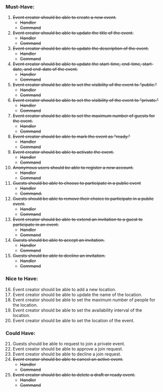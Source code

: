 ### Must-Have:

1. ~~Event creator should be able to create a new event.~~
    - ~~Handler~~
    - ~~Command~~
2. ~~Event creator should be able to update the title of the event.~~
    - ~~Handler~~
    - ~~Command~~
3. ~~Event creator should be able to update the description of the event.~~
    - ~~Handler~~
    - ~~Command~~
4. ~~Event creator should be able to update the start-time, end-time, start-date, and end-date of the event.~~
    - ~~Handler~~
    - ~~Command~~
5. ~~Event creator should be able to set the visibility of the event to "public."~~
    - ~~Handler~~
    - ~~Command~~
6. ~~Event creator should be able to set the visibility of the event to "private."~~
    - ~~Handler~~
    - ~~Command~~
7. ~~Event creator should be able to set the maximum number of guests for the event.~~
    - ~~Handler~~
    - ~~Command~~
8. ~~Event creator should be able to mark the event as "ready."~~
    - ~~Handler~~
    - ~~Command~~
9. ~~Event creator should be able to activate the event.~~
    - ~~Handler~~
    - ~~Command~~
10. ~~Anonymous users should be able to register a new account.~~
    - ~~Handler~~
    - ~~Command~~
11. ~~Guests should be able to choose to participate in a public event~~
    - ~~Handler~~
    - ~~Command.~~
12. ~~Guests should be able to remove their choice to participate in a public event.~~
    - ~~Handler~~
    - ~~Command~~
13. ~~Event creator should be able to extend an invitation to a guest to participate in an event.~~
    - ~~Handler~~
    - ~~Command~~
14. ~~Guests should be able to accept an invitation.~~
    - ~~Handler~~
    - ~~Command~~
15. ~~Guests should be able to decline an invitation.~~
    - ~~Handler~~
    - ~~Command~~

### Nice to Have:

16. Event creator should be able to add a new location.
17. Event creator should be able to update the name of the location.
18. Event creator should be able to set the maximum number of people for the location.
19. Event creator should be able to set the availability interval of the location.
20. Event creator should be able to set the location of the event.

### Could Have:

21. Guests should be able to request to join a private event.
22. Event creator should be able to approve a join request.
23. Event creator should be able to decline a join request.
24. ~~Event creator should be able to cancel an active event.~~
    - ~~Handler~~
    - ~~Command~~
25. ~~Event creator should be able to delete a draft or ready event.~~
    - ~~Handler~~
    - ~~Command~~
